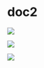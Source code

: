 # doc2


![](https://fengyuanchen.github.io/viewerjs/images/thumbnails/tibet-4.jpg)

![](https://fengyuanchen.github.io/viewerjs/images/thumbnails/tibet-5.jpg)

![](https://fengyuanchen.github.io/viewerjs/images/thumbnails/tibet-6.jpg)
